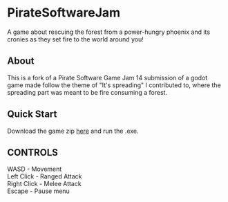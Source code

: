 # PirateSoftwareJam
A game about rescuing the forest from a power-hungry phoenix and its cronies as they set fire to the world around you!

## About
This is a fork of a Pirate Software Game Jam 14 submission of a godot game made follow the theme of "It's spreading" I contributed to, where the spreading part was meant to be fire consuming a forest.

## Quick Start
Download the game zip [here](https://plasticapples.itch.io/its-spreading-the-fire) and run the .exe.

## CONTROLS
WASD - Movement\
Left Click - Ranged Attack\
Right Click - Melee Attack\
Escape - Pause menu
